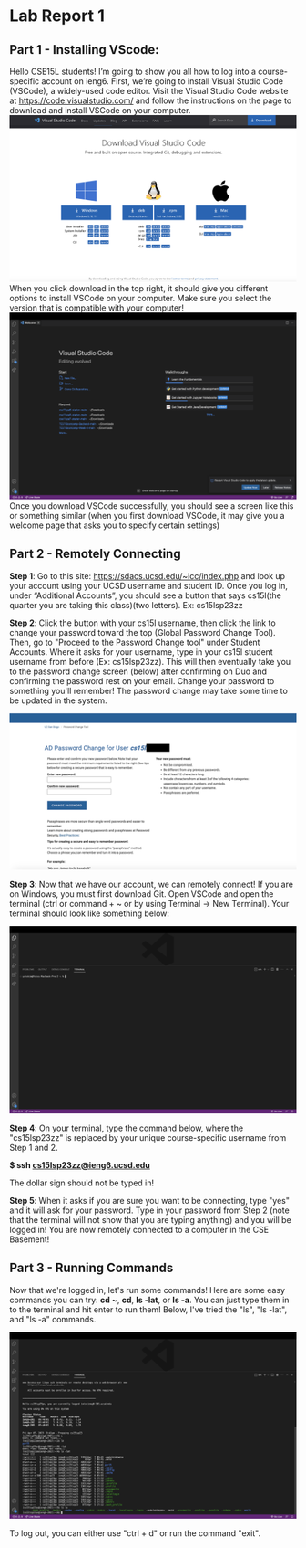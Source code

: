 # Lab Report 1
## Part 1 - Installing VScode:
Hello CSE15L students! I’m going to show you all how to log into a course-specific account on ieng6. First, we’re going to install Visual Studio Code (VSCode), a widely-used code editor. Visit the Visual Studio Code website at https://code.visualstudio.com/ and follow the instructions on the page to download and install VSCode on your computer. 
![Image](VSCodeDownload.png)
When you click download in the top right, it should give you different options to install VSCode on your computer. Make sure you select the version that is compatible with your computer!
![Image](VSCodePage.png) 
Once you download VSCode successfully, you should see a screen like this or something similar (when you first download VSCode, it may give you a welcome page that asks you to specify certain settings)

## Part 2 - Remotely Connecting

**Step 1**: Go to this site: https://sdacs.ucsd.edu/~icc/index.php and look up your account using your UCSD username and student ID. Once you log in, under “Additional Accounts”, you should see a button that says cs15l(the quarter you are taking this class)(two letters). Ex: cs15lsp23zz

**Step 2**: Click the button with your cs15l username, then click the link to change your password toward the top (Global Password Change Tool). Then, go to "Proceed to the Password Change tool" under Student Accounts. Where it asks for your username, type in your cs15l student username from before (Ex: cs15lsp23zz). This will then eventually take you to the password change screen (below) after confirming on Duo and confirming the password rest on your email. Change your password to something you'll remember! The password change may take some time to be updated in the system.

![Image](PasswordChange.png)

**Step 3**: Now that we have our account, we can remotely connect! If you are on Windows, you must first download Git. Open VSCode and open the terminal (ctrl or command + ~ or by using Terminal -> New Terminal). Your terminal should look like something below:

![Image](Terminal.png)

**Step 4**: On your terminal, type the command below, where the "cs15lsp23zz" is replaced by your unique course-specific username from Step 1 and 2. 

**$ ssh cs15lsp23zz@ieng6.ucsd.edu**

The dollar sign should not be typed in!

**Step 5**: When it asks if you are sure you want to be connecting, type "yes" and it will ask for your password. Type in your password from Step 2 (note that the terminal will not show that you are typing anything) and you will be logged in! You are now remotely connected to a computer in the CSE Basement!

## Part 3 - Running Commands

Now that we're logged in, let's run some commands! Here are some easy commands you can try: **cd ~**, **cd**, **ls -lat**, or **ls -a**. You can just type them in to the terminal and hit enter to run them! Below, I've tried the "ls", "ls -lat", and "ls -a" commands.

![Image](Commands.png)

To log out, you can either use "ctrl + d" or run the command "exit".




